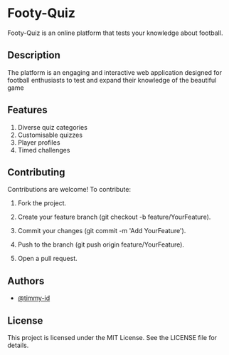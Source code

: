 # Footy-Quiz
Footy-Quiz is an online platform that tests your knowledge about football.

## **Description**
The platform is an engaging and interactive web application designed for football enthusiasts to test and expand their knowledge of the beautiful game

## **Features**
1. Diverse quiz categories
2. Customisable quizzes 
3. Player profiles
4. Timed challenges

## **Contributing**
Contributions are welcome! To contribute:

1. Fork the project.


2. Create your feature branch (git checkout -b feature/YourFeature).


3. Commit your changes (git commit -m 'Add YourFeature').


4. Push to the branch (git push origin feature/YourFeature).


5. Open a pull request.

## **Authors**
- [@timmy-id](https://github.com/Timmy-id)

## **License**
This project is licensed under the MIT License. See the LICENSE file for details.
